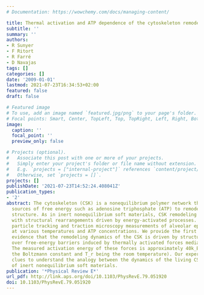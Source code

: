 ```yaml
---
# Documentation: https://wowchemy.com/docs/managing-content/

title: Thermal activation and ATP dependence of the cytoskeleton remodeling dynamics
subtitle: ''
summary: ''
authors:
- R Sunyer
- F Ritort
- R Farré
- D Navajas
tags: []
categories: []
date: '2009-01-01'
lastmod: 2021-07-23T16:34:53+02:00
featured: false
draft: false

# Featured image
# To use, add an image named `featured.jpg/png` to your page's folder.
# Focal points: Smart, Center, TopLeft, Top, TopRight, Left, Right, BottomLeft, Bottom, BottomRight.
image:
  caption: ''
  focal_point: ''
  preview_only: false

# Projects (optional).
#   Associate this post with one or more of your projects.
#   Simply enter your project's folder or file name without extension.
#   E.g. `projects = ["internal-project"]` references `content/project/deep-learning/index.md`.
#   Otherwise, set `projects = []`.
projects: []
publishDate: '2021-07-23T14:52:24.408041Z'
publication_types:
- '2'
abstract: The cytoskeleton (CSK) is a nonequilibrium polymer network that uses hydrolyzable
  sources of free energy such as adenosine triphosphate (ATP) to remodel its internal
  structure. As in inert nonequilibrium soft materials, CSK remodeling has been associated
  with structural rearrangements driven by energy-activated processes. We carry out
  particle tracking and traction microscopy measurements of alveolar epithelial cells
  at various temperatures and ATP concentrations. We provide the first experimental
  evidence that the remodeling dynamics of the CSK is driven by structural rearrangements
  over free-energy barriers induced by thermally activated forces mediated by ATP.
  The measured activation energy of these forces is approximately 40k_BT_r ( k_B being
  the Boltzmann constant and T_r being the room temperature). Our experiments provide
  clues to understand the analogy between the dynamics of the living CSK and that
  of inert nonequilibrium soft materials.
publication: '*Physical Review E*'
url_pdf: http://link.aps.org/doi/10.1103/PhysRevE.79.051920
doi: 10.1103/PhysRevE.79.051920
---
```


